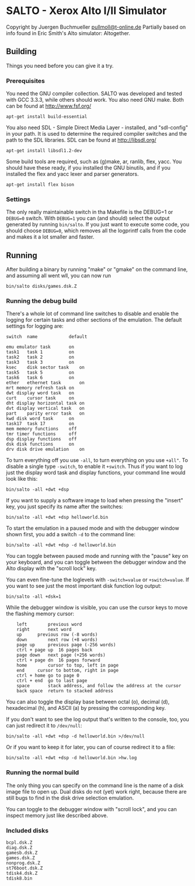 # SALTO - Xerox Alto I/II Simulator

Copyright by Juergen Buchmueller <pullmoll@t-online.de>
Partially based on info found in Eric Smith's Alto simulator: Altogether.

## Building

Things you need before you can give it a try.


### Prerequisites

You need the GNU compiler collection. SALTO was developed and tested with
GCC 3.3.3, while others should work. You also need GNU make.
Both can be found at http://www.fsf.org/

```
apt-get install build-essential
```

You also need SDL - Simple Direct Media Layer - installed, and "sdl-config"
in your path. It is used to determine the required compiler switches and
the path to the SDL libraries. SDL can be found at http://libsdl.org/

```
apt-get install libsdl1.2-dev
```

Some build tools are required, such as (g)make, ar, ranlib, flex, yacc.
You should have these ready, if you installed the GNU binutils, and if
you installed the flex and yacc lexer and parser generators.

```
apt-get install flex bison
```

### Settings

The only really maintainable switch in tha Makefile is the DEBUG=1 or
`DEBUG=0` switch. With `DEBUG=1` you can (and should) select the output generated
by running `bin/salto`. If you just want to execute some code, you should
choose `DEBUG=0`, which removes all the logprintf calls from the code and
makes it a lot smaller and faster.

## Running

After building a binary by running "make" or "gmake" on the command line,
and assuming all went wll, you can now run

```
bin/salto disks/games.dsk.Z
```

### Running the debug build

There's a whole lot of command line switches to disable and enable
the logging for certain tasks and other sections of the emulation.
The default settings for logging are:

```
switch	name			default

emu	emulator task		on
task1	task 1			on
task2	task 2			on
task3	task 3			on
ksec	disk sector task	on
task5	task 5			on
task6	task 6			on
ether	ethernet task		on
mrt	memory refresh task	on
dwt	display word task	on
curt	cursor task		on
dht	display horizontal task	on
dvt	display vertical task	on
part	parity error task	on
kwd	disk word task		on
task17	task 17			on
mem	memory functions	off
tmr	timer functions		off
dsp	display functions	off
dsk	disk functions		on
drv	disk drive emulation	on
```

To turn everything off you use `-all`, to turn everything on you use `+all"`.
To disable a single type `-switch`, to enable it `+switch`.
Thus if you want to log just the display word task and display functions,
your command line would look like this:

```
bin/salto -all +dwt +dsp
```

If you want to supply a software image to load when pressing the "insert" key,
you just specify its name after the switches:

```
bin/salto -all +dwt +dsp helloworld.bin
```

To start the emulation in a paused mode and with the debugger window shown
first, you add a switch `-d` to the command line:

```
bin/salto -all +dwt +dsp -d helloworld.bin
```

You can toggle between paused mode and running with the "pause" key
on your keyboard, and you can toggle between the debugger window and the
Alto display with the "scroll lock" key.

You can even fine-tune the loglevels with `-switch=value` or `+switch=value`.
If you want to see just the most important disk function log output:

```
bin/salto -all +dsk=1
```

While the debugger window is visible, you can use the cursor keys to move
the flashing memory cursor:

```
	left		previous word
	right		next word
	up		previous row (-8 words)
	down		next row (+8 words)
	page up		previous page (-256 words)
	ctrl + page up	16 pages back
	page down	next page (+256 words)
	ctrl + page dn	16 pages forward
	home		cursor to top, left in page
	end		cursor to bottom, right in page
	ctrl + home	go to page 0
	ctrl + end	go to last page
	space		stack address, and follow the address at the cursor
	back space	return to stacked address
```

You can also toggle the display base between octal (o), decimal (d),
hexadecimal (h), and ASCII (a) by pressing the corresponding key.

If you don't want to see the log output that's written to the console, too,
you can just redirect it to `/dev/null`:

```
bin/salto -all +dwt +dsp -d helloworld.bin >/dev/null
```

Or if you want to keep it for later, you can of course redirect it to
a file:

```
bin/salto -all +dwt +dsp -d helloworld.bin >hw.log
```

### Running the normal build

The only thing you can specify on the command line is the name of a
disk image file to open up. Dual disks do not (yet) work right, because
there are still bugs to find in the disk drive selection emulation.

You can toggle to the debugger window with "scroll lock", and
you can inspect memory just like described above.

### Included disks

```
bcpl.dsk.Z
diag.dsk.Z
gamesb.dsk.Z
games.dsk.Z
nonprog.dsk.Z
st76boot.dsk.Z
tdisk4.dsk.Z
tdisk8.bin
```
